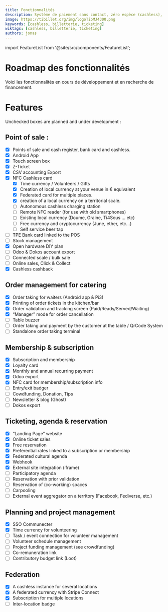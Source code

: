```yaml
---
title: Fonctionnalités
description: Système de paiement sans contact, zéro espèce (cashless), de gestion d'évènement, de gestion de salle de restauration, d'engagement associatif et d'achat de billets en ligne … mais pas uniquement !
image: https://tibillet.org/img/logoTibMJ4300.png
keywords: [cashless, billetterie, ticketing]
wiktags: [cashless, billetterie, ticketing]
authors: jonas
---
```


import FeatureList from '@site/src/components/FeatureList';

# Roadmap des fonctionnalités

Voici les fonctionnalités en cours de développement et en recherche de financement.

<FeatureList />


# Features

Unchecked boxes are planned and under development :

## Point of sale :

- [x] Points of sale and cash register, bank card and cashless.
- [x] Android App
- [x] Touch screen box
- [x] Z-Ticket
- [x] CSV accounting Export
- [x] NFC Cashless card
    - [x] Time currency / Volunteers / Gifts
    - [x] Creation of local currency at your venue in € equivalent
    - [x] Federated card for multiple places.
    - [x] creation of a local currency on a territorial scale.
    - [ ] Autonomous cashless charging station
    - [ ] Remote NFC reader (for use with old smartphones)
    - [ ] Existing local currency (Doume, Graine, Ti4Sous ... etc)
    - [ ] Free currency and cryptocurrency (June, ether, etc...)
    - [ ] Self service beer tap
- [ ] TPE Bank card linked to the POS
- [ ] Stock management
- [x] Open hardware DIY plan
- [ ] Odoo & Dokos account export
- [ ] Connected scale / bulk sale
- [ ] Online sales, Click & Collect
- [x] Cashless cashback

## Order management for catering

- [x] Order taking for waiters (Android app & Pi3)
- [x] Printing of order tickets in the kitchen/bar
- [x] Order validation and tracking screen (Paid/Ready/Served/Waiting)
- [x] “Manager” mode for order cancellation
- [ ] Table buzzer
- [ ] Order taking and payment by the customer at the table / QrCode System
- [ ] Standalone order taking terminal

## Membership & subscription

- [x] Subscription and membership
- [x] Loyalty card
- [x] Monthly and annual recurring payment
- [x] Odoo export
- [x] NFC card for membership/subscription info
- [ ] Entry/exit badger
- [ ] Cowdfunding, Donation, Tips
- [ ] Newsletter & blog (Ghost)
- [ ] Dokos export

## Ticketing, agenda & reservation

- [x] “Landing Page” website
- [x] Online ticket sales
- [x] Free reservation
- [x] Preferential rates linked to a subscription or membership
- [x] Federated cultural agenda
- [x] Webhook
- [x] External site integration (iframe)
- [ ] Participatory agenda
- [ ] Reservation with prior validation
- [ ] Reservation of (co-working) spaces
- [ ] Carpooling
- [ ] External event aggregator on a territory (Facebook, Fediverse, etc.)

## Planning and project management

- [x] SSO Communecter
- [x] Time currency for volunteering
- [ ] Task / event connection for volunteer management
- [ ] Volunteer schedule management
- [ ] Project funding management (see crowdfunding)
- [ ] Co-remuneration link
- [ ] Contributory budget link (Loot)

## Federation

- [x] A cashless instance for several locations
- [x] A federated currency with Stripe Connect
- [x] Subscription for multiple locations
- [ ] Inter-location badge